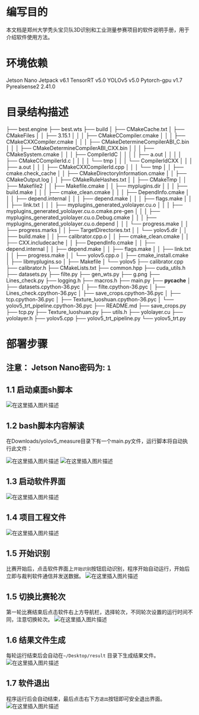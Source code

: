 
# 编写目的
本文档是郑州大学秃头宝贝队3D识别和工业测量参赛项目的软件说明手册，用于介绍软件使用方法。
# 环境依赖
Jetson Nano Jetpack v6.1 
TensorRT v5.0
YOLOv5 v5.0
Pytorch-gpu v1.7
Pyrealsense2 2.41.0

# 目录结构描述

├── best.engine
├── best.wts
├── build
│   ├── CMakeCache.txt
│   ├── CMakeFiles
│   │   ├── 3.15.1
│   │   │   ├── CMakeCCompiler.cmake
│   │   │   ├── CMakeCXXCompiler.cmake
│   │   │   ├── CMakeDetermineCompilerABI_C.bin
│   │   │   ├── CMakeDetermineCompilerABI_CXX.bin
│   │   │   ├── CMakeSystem.cmake
│   │   │   ├── CompilerIdC
│   │   │   │   ├── a.out
│   │   │   │   ├── CMakeCCompilerId.c
│   │   │   │   └── tmp
│   │   │   └── CompilerIdCXX
│   │   │       ├── a.out
│   │   │       ├── CMakeCXXCompilerId.cpp
│   │   │       └── tmp
│   │   ├── cmake.check_cache
│   │   ├── CMakeDirectoryInformation.cmake
│   │   ├── CMakeOutput.log
│   │   ├── CMakeRuleHashes.txt
│   │   ├── CMakeTmp
│   │   ├── Makefile2
│   │   ├── Makefile.cmake
│   │   ├── myplugins.dir
│   │   │   ├── build.make
│   │   │   ├── cmake_clean.cmake
│   │   │   ├── DependInfo.cmake
│   │   │   ├── depend.internal
│   │   │   ├── depend.make
│   │   │   ├── flags.make
│   │   │   ├── link.txt
│   │   │   ├── myplugins_generated_yololayer.cu.o
│   │   │   ├── myplugins_generated_yololayer.cu.o.cmake.pre-gen
│   │   │   ├── myplugins_generated_yololayer.cu.o.Debug.cmake
│   │   │   ├── myplugins_generated_yololayer.cu.o.depend
│   │   │   └── progress.make
│   │   ├── progress.marks
│   │   ├── TargetDirectories.txt
│   │   └── yolov5.dir
│   │       ├── build.make
│   │       ├── calibrator.cpp.o
│   │       ├── cmake_clean.cmake
│   │       ├── CXX.includecache
│   │       ├── DependInfo.cmake
│   │       ├── depend.internal
│   │       ├── depend.make
│   │       ├── flags.make
│   │       ├── link.txt
│   │       ├── progress.make
│   │       └── yolov5.cpp.o
│   ├── cmake_install.cmake
│   ├── libmyplugins.so
│   ├── Makefile
│   └── yolov5
├── calibrator.cpp
├── calibrator.h
├── CMakeLists.txt
├── common.hpp
├── cuda_utils.h
├── datasets.py
├── filte.py
├── gen_wts.py
├── g.png
├── Lines_check.py
├── logging.h
├── macros.h
├── main.py
├── __pycache__
│   ├── datasets.cpython-36.pyc
│   ├── filte.cpython-36.pyc
│   ├── Lines_check.cpython-36.pyc
│   ├── save_crops.cpython-36.pyc
│   ├── tcp.cpython-36.pyc
│   ├── Texture_luoshuan.cpython-36.pyc
│   └── yolov5_trt_pipeline.cpython-36.pyc
├── README.md
├── save_crops.py
├── tcp.py
├── Texture_luoshuan.py
├── utils.h
├── yololayer.cu
├── yololayer.h
├── yolov5.cpp
├── yolov5_trt_pipeline.py
└── yolov5_trt.py

# 部署步骤

## 注意： Jetson Nano密码为: `1`

## 1.1 启动桌面sh脚本
![在这里插入图片描述](https://img-blog.csdnimg.cn/dd9ddbfcfc7f43788a46ef1d1caba0d1.png?x-oss-process=image/watermark,type_d3F5LXplbmhlaQ,shadow_50,text_Q1NETiBAR2VlayBM,size_11,color_FFFFFF,t_70,g_se,x_16)
##  1.2 bash脚本内容解读
在Downloads/yolov5_measure目录下有一个main.py文件，运行脚本将自动执行此文件：

![在这里插入图片描述](https://img-blog.csdnimg.cn/ef3a13e1957644a59013bd0f1a6318c3.png?x-oss-process=image/watermark,type_d3F5LXplbmhlaQ,shadow_50,text_Q1NETiBAR2VlayBM,size_20,color_FFFFFF,t_70,g_se,x_16)
![在这里插入图片描述](https://img-blog.csdnimg.cn/00c14993feff4d97a93729c919ddc212.png?x-oss-process=image/watermark,type_d3F5LXplbmhlaQ,shadow_50,text_Q1NETiBAR2VlayBM,size_20,color_FFFFFF,t_70,g_se,x_16)
## 1.3 启动软件界面
![在这里插入图片描述](https://img-blog.csdnimg.cn/535b347153c84d3e8f3a6277f7cb8917.png?x-oss-process=image/watermark,type_d3F5LXplbmhlaQ,shadow_50,text_Q1NETiBAR2VlayBM,size_20,color_FFFFFF,t_70,g_se,x_16)
## 1.4 项目工程文件
![在这里插入图片描述](https://img-blog.csdnimg.cn/d08ab08fd335426db1df1a5785cb113c.png?x-oss-process=image/watermark,type_d3F5LXplbmhlaQ,shadow_50,text_Q1NETiBAR2VlayBM,size_20,color_FFFFFF,t_70,g_se,x_16)
## 1.5 开始识别

比赛开始后，点击软件界面上`开始识别`按钮启动识别，程序开始自动运行，开始后立即与裁判软件通信并发送数据。
![在这里插入图片描述](https://img-blog.csdnimg.cn/fe81c4e4b2784f8981069a19478d5916.png?x-oss-process=image/watermark,type_d3F5LXplbmhlaQ,shadow_50,text_Q1NETiBAR2VlayBM,size_20,color_FFFFFF,t_70,g_se,x_16)
## 1.5 切换比赛轮次
第一轮比赛结束后点击软件右上方导航栏，选择轮次，不同轮次设置的运行时间不同，注意切换轮次。
![在这里插入图片描述](https://img-blog.csdnimg.cn/31fd12e3ba93470883ab1a8abc7e72e6.png?x-oss-process=image/watermark,type_d3F5LXplbmhlaQ,shadow_50,text_Q1NETiBAR2VlayBM,size_20,color_FFFFFF,t_70,g_se,x_16)
## 1.6 结果文件生成
每轮运行结束后会自动在`~/Desktop/result` 目录下生成结果文件。
![在这里插入图片描述](https://img-blog.csdnimg.cn/2af8f81b46c4413b85959cbaa18bee62.png)
## 1.7 软件退出
程序运行后会自动结束，最后点击右下方`退出`按钮即可安全退出界面。
![在这里插入图片描述](https://img-blog.csdnimg.cn/329f4f021f7d49f3bd7cf31499997533.png?x-oss-process=image/watermark,type_d3F5LXplbmhlaQ,shadow_50,text_Q1NETiBAR2VlayBM,size_20,color_FFFFFF,t_70,g_se,x_16)








